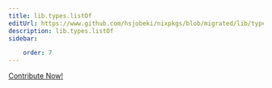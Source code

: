 ```yaml
---
title: lib.types.listOf
editUrl: https://www.github.com/hsjobeki/nixpkgs/blob/migrated/lib/types.nix#L506C14
description: lib.types.listOf
sidebar:

    order: 7
---
```


<a href="https://www.github.com/hsjobeki/nixpkgs/blob/migrated/lib/types.nix#L506C14">Contribute Now!</a>



